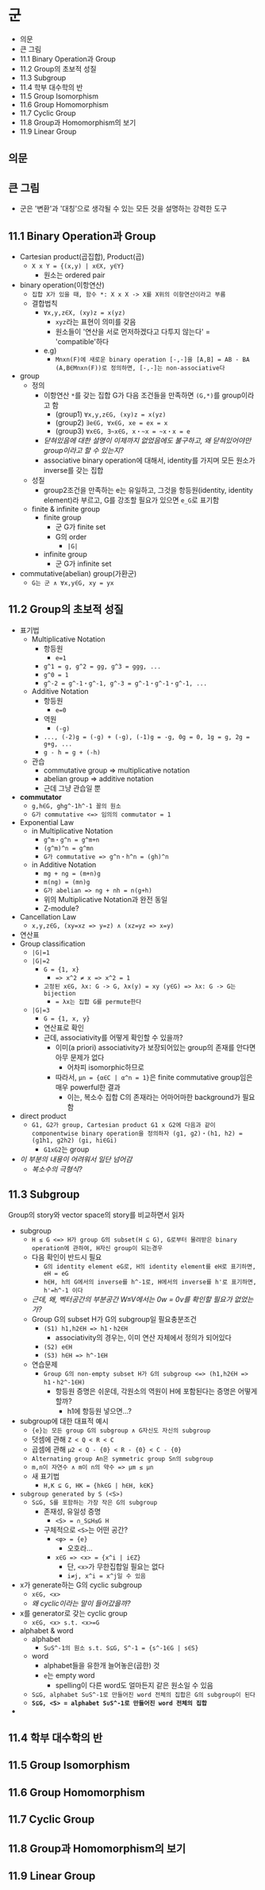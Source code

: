 # 군

- 의문
- 큰 그림
- 11.1 Binary Operation과 Group
- 11.2 Group의 초보적 성질
- 11.3 Subgroup
- 11.4 학부 대수학의 반
- 11.5 Group Isomorphism
- 11.6 Group Homomorphism
- 11.7 Cyclic Group
- 11.8 Group과 Homomorphism의 보기
- 11.9 Linear Group

## 의문

## 큰 그림

- 군은 '변환'과 '대칭'으로 생각될 수 있는 모든 것을 설명하는 강력한 도구

## 11.1 Binary Operation과 Group

- Cartesian product(곱집합), Product(곱)
  - `X x Y = {(x,y) | x∈X, y∈Y}`
    - 원소는 ordered pair
- binary operation(이항연산)
  - `집합 X가 있을 때, 함수 *: X x X -> X를 X위의 이항연산이라고 부름`
  - 결합법칙
    - `∀x,y,z∈X, (xy)z = x(yz)`
      - `xyz`라는 표현이 의미를 갖음
      - 원소들이 '연산을 서로 먼저하겠다고 다투지 않는다' = 'compatible'하다
    - e.g)
      - `Mnxn(F)에 새로운 binary operation [-,-]을 [A,B] = AB - BA (A,B∈Mnxn(F))로 정의하면, [-,-]는 non-associative다`
- group
  - 정의
    - 이항연산 `*`를 갖는 집합 G가 다음 조건들을 만족하면 `(G,*)`를 group이라고 함
      - (group1) `∀x,y,z∈G, (xy)z = x(yz)`
      - (group2) `∃e∈G, ∀x∈G, xe = ex = x`
      - (group3) `∀x∈G, ∃~x∈G, x・~x = ~x・x = e`
    - *닫혀있음에 대한 설명이 이제까지 없었음에도 불구하고, 왜 닫혀있어야만 group이라고 할 수 있는지?*
    - associative binary operation에 대해서, identity를 가지며 모든 원소가 inverse를 갖는 집합
  - 성질
    - group2조건을 만족하는 e는 유일하고, 그것을 항등원(identity, identity element)라 부르고, G를 강조할 필요가 있으면 `e_G`로 표기함
  - finite & infinite group
    - finite group
      - 군 G가 finite set
      - G의 order
        - `|G|`
    - infinite group
      - 군 G가 infinite set
- commutative(abelian) group(가환군)
  - `G는 군 ∧ ∀x,y∈G, xy = yx`

## 11.2 Group의 초보적 성질

- 표기법
  - Multiplicative Notation
    - 항등원
      - `e=1`
    - `g^1 = g, g^2 = gg, g^3 = ggg, ...`
    - `g^0 = 1`
    - `g^-2 = g^-1・g^-1, g^-3 = g^-1・g^-1・g^-1, ...`
  - Additive Notation
    - 항등원
      - `e=0`
    - 역원
      - `(-g)`
    - `..., (-2)g = (-g) + (-g), (-1)g = -g, 0g = 0, 1g = g, 2g = g+g, ...`
    - `g - h = g + (-h)`
  - 관습
    - commutative group => multiplicative notation
    - abelian group => additive notation
    - 근데 그냥 관습일 뿐
- **commutator**
  - `g,h∈G, ghg^-1h^-1 꼴의 원소`
  - `G가 commutative <=> 임의의 commutator = 1`
- Exponential Law
  - in Multiplicative Notation
    - `g^m・g^n = g^m+n`
    - `(g^m)^n = g^mn`
    - `G가 commutative => g^n・h^n = (gh)^n`
  - in Additive Notation
    - `mg + ng = (m+n)g`
    - `m(ng) = (mn)g`
    - `G가 abelian => ng + nh = n(g+h)`
    - 위의 Multiplicative Notation과 완전 동일
    - Z-module?
- Cancellation Law
  - `x,y,z∈G, (xy=xz => y=z) ∧ (xz=yz => x=y)`
- 연산표
- Group classification
  - `|G|=1`
  - `|G|=2`
    - `G = {1, x}`
      - `=> x^2 ≠ x => x^2 = 1`
    - `고정된 x∈G, λx: G -> G, λx(y) = xy (y∈G) => λx: G -> G는 bijection`
      - `= λx는 집합 G를 permute한다`
  - `|G|=3`
    - `G = {1, x, y}`
    - 연산표로 확인
    - 근데, associativity를 어떻게 확인할 수 있을까?
      - 이미(a priori) associativity가 보장되어있는 group의 존재를 안다면 아무 문제가 없다
        - 어차피 isomorphic하므로
      - 따라서, `μn = {α∈C | α^n = 1}`은 finite commutative group임은 매우 powerful한 결과
        - 이는, 복소수 집합 C의 존재라는 어마어마한 background가 필요함
- direct product
  - `G1, G2가 group, Cartesian product G1 x G2에 다음과 같이 componentwise binary operation을 정의하자 (g1, g2)・(h1, h2) = (g1h1, g2h2) (gi, hi∈Gi)`
    - `G1xG2`는 group
- *이 부분의 내용이 어려워서 일단 넘어감*
  - *복소수의 극형식?*

## 11.3 Subgroup

Group의 story와 vector space의 story를 비교하면서 읽자

- subgroup
  - `H ≤ G <=> H가 group G의 subset(H ⊆ G), G로부터 물려받은 binary operation에 관하여, H자신 group이 되는경우`
  - 다음 확인이 반드시 필요
    - `G의 identity element eG로, H의 identity element를 eH로 표기하면, eH = eG`
    - `h∈H, h의 G에서의 inverse를 h^-1로, H에서의 inverse를 h'로 표기하면, h'=h^-1 이다`
  - *근데, 왜, 벡터공간의 부분공간 W≤V에서는 0w = 0v를 확인할 필요가 없었는가?*
  - Group G의 subset H가 G의 subgroup일 필요충분조건
    - `(S1) h1,h2∈H => h1・h2∈H`
      - associativity의 경우는, 이미 연산 자체에서 정의가 되어있다
    - `(S2) e∈H`
    - `(S3) h∈H => h^-1∈H`
  - 연습문제
    - `Group G의 non-empty subset H가 G의 subgroup <=> (h1,h2∈H => h1・h2^-1∈H)`
      - 항등원 증명은 쉬운데, 각원소의 역원이 H에 포함된다는 증명은 어떻게 할까?
        - h1에 항등원 넣으면...?
- subgroup에 대한 대표적 예시
  - `{e}는 모든 group G의 subgroup ∧ G자신도 자신의 subgroup`
  - 덧셈에 관해 `Z < Q < R < C`
  - 곱셈에 관해 `μ2 < Q - {0} < R - {0} < C - {0}`
  - `Alternating group An은 symmetric group Sn의 subgroup`
  - `m,n이 자연수 ∧ m이 n의 약수 => μm ≤ μn`
  - 새 표기법
    - `H,K ⊆ G, HK = {hk∈G | h∈H, k∈K}`
- `subgroup generated by S (<S>)`
  - `S⊆G, S를 포함하는 가장 작은 G의 subgroup`
    - 존재성, 유일성 증명
      - `<S> = ∩_S⊆H≤G H`
    - 구체적으로 `<S>`는 어떤 공간?
      - `<φ> = {e}`
        - 오호라...
      - `x∈G => <x> = {x^i | i∈Z}`
        - 단, `<x>`가 무한집합일 필요는 없다
        - `i≠j, x^i = x^j일 수 있음`
- x가 generate하는 G의 cyclic subgroup
  - `x∈G, <x>`
  - *왜 cyclic이라는 말이 들어갔을까?*
- x를 generator로 갖는 cyclic group
  - `x∈G, <x> s.t. <x>=G`
- alphabet & word
  - alphabet
    - `S∪S^-1의 원소 s.t. S⊆G, S^-1 = {s^-1∈G | s∈S}`
  - word
    - alphabet들을 유한개 늘어놓은(곱한) 것
    - `e`는 empty word
      - spelling이 다른 word도 얼마든지 같은 원소일 수 있음
  - `S⊆G, alphabet S∪S^-1로 만들어진 word 전체의 집합은 G의 subgroup이 된다`
  - **`S⊆G, <S> = alphabet S∪S^-1로 만들어진 word 전체의 집합`**
-

## 11.4 학부 대수학의 반

## 11.5 Group Isomorphism

## 11.6 Group Homomorphism

## 11.7 Cyclic Group

## 11.8 Group과 Homomorphism의 보기

## 11.9 Linear Group

